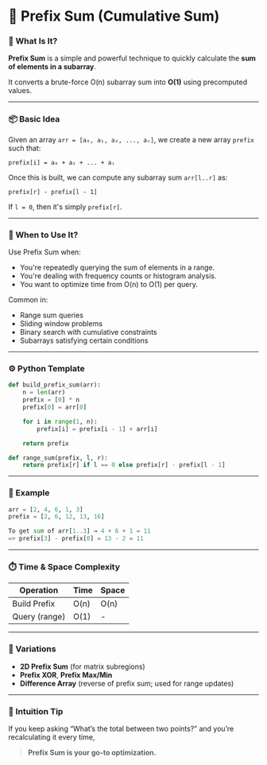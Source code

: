 # 🧠 Prefix Sum (Cumulative Sum)

### 🔹 What Is It?

**Prefix Sum** is a simple and powerful technique to quickly calculate the **sum of elements in a subarray**.

It converts a brute-force O(n) subarray sum into **O(1)** using precomputed values.

---

### 📦 Basic Idea

Given an array `arr = [a₀, a₁, a₂, ..., aₙ]`, we create a new array `prefix` such that:

```
prefix[i] = a₀ + a₁ + ... + aᵢ
```

Once this is built, we can compute any subarray sum `arr[l..r]` as:

```
prefix[r] - prefix[l - 1]
```

If `l = 0`, then it's simply `prefix[r]`.

---

### 🔧 When to Use It?

Use Prefix Sum when:

- You're repeatedly querying the sum of elements in a range.
- You're dealing with frequency counts or histogram analysis.
- You want to optimize time from O(n) to O(1) per query.

Common in:

- Range sum queries
- Sliding window problems
- Binary search with cumulative constraints
- Subarrays satisfying certain conditions

---

### ⚙️ Python Template

```python
def build_prefix_sum(arr):
    n = len(arr)
    prefix = [0] * n
    prefix[0] = arr[0]

    for i in range(1, n):
        prefix[i] = prefix[i - 1] + arr[i]

    return prefix

def range_sum(prefix, l, r):
    return prefix[r] if l == 0 else prefix[r] - prefix[l - 1]
```

---

### 📌 Example

```python
arr = [2, 4, 6, 1, 3]
prefix = [2, 6, 12, 13, 16]

To get sum of arr[1..3] → 4 + 6 + 1 = 11
=> prefix[3] - prefix[0] = 13 - 2 = 11
```

---

### ⏱️ Time & Space Complexity

| Operation     | Time | Space |
| ------------- | ---- | ----- |
| Build Prefix  | O(n) | O(n)  |
| Query (range) | O(1) | -     |

---

### 🧩 Variations

- **2D Prefix Sum** (for matrix subregions)
- **Prefix XOR**, **Prefix Max/Min**
- **Difference Array** (reverse of prefix sum; used for range updates)

---

### 🧠 Intuition Tip

If you keep asking “What’s the total between two points?” and you’re recalculating it every time,

> **Prefix Sum is your go-to optimization.**
